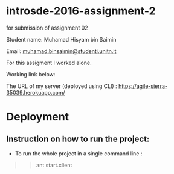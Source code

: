 # introsde-2016-assignment-2
for submission of assignment 02

Student name: Muhamad Hisyam bin Saimin

Email: muhamad.binsaimin@studenti.unitn.it

For this assigment I worked alone.

Working link below:

The URL of my server (deployed using CLI) : https://agile-sierra-35039.herokuapp.com/

# Deployment

## Instruction on how to run the project:

*  To run the whole project in a single command line :  

>> ant start.client
